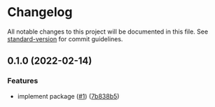 # Changelog

All notable changes to this project will be documented in this file. See [standard-version](https://github.com/conventional-changelog/standard-version) for commit guidelines.

## 0.1.0 (2022-02-14)


### Features

* implement package ([#1](https://github.com/MapColonies/tile-calc/issues/1)) ([7b838b5](https://github.com/MapColonies/tile-calc/commit/7b838b59049dab97a11edbae25f7dff394750c6c))
